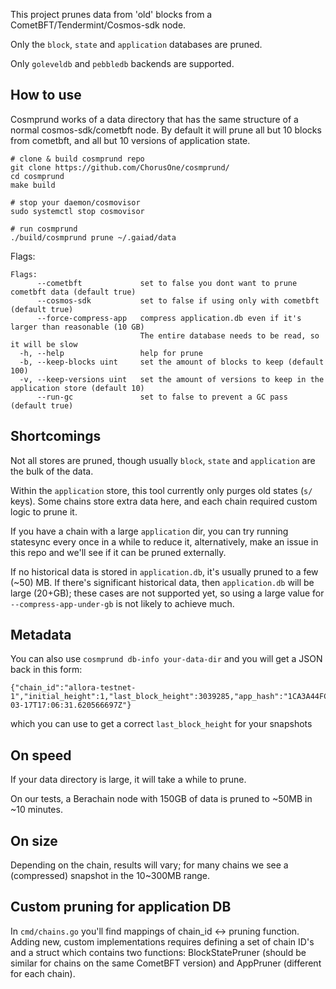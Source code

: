 This project prunes data from 'old' blocks from a CometBFT/Tendermint/Cosmos-sdk node.

Only the `block`, `state` and `application` databases are pruned.

Only `goleveldb` and `pebbledb` backends are supported.


## How to use

Cosmprund works of a data directory that has the same structure of a normal cosmos-sdk/cometbft node. By default it will prune all but 10 blocks from cometbft, and all but 10 versions of application state.

```
# clone & build cosmprund repo
git clone https://github.com/ChorusOne/cosmprund/
cd cosmprund
make build

# stop your daemon/cosmovisor
sudo systemctl stop cosmovisor

# run cosmprund
./build/cosmprund prune ~/.gaiad/data
```

Flags:

```
Flags:
      --cometbft             set to false you dont want to prune cometbft data (default true)
      --cosmos-sdk           set to false if using only with cometbft (default true)
      --force-compress-app   compress application.db even if it's larger than reasonable (10 GB)
                             The entire database needs to be read, so it will be slow
  -h, --help                 help for prune
  -b, --keep-blocks uint     set the amount of blocks to keep (default 100)
  -v, --keep-versions uint   set the amount of versions to keep in the application store (default 10)
      --run-gc               set to false to prevent a GC pass (default true)
```

## Shortcomings

Not all stores are pruned, though usually `block`, `state` and `application` are the bulk of the data.

Within the `application` store, this tool currently only purges old states (`s/` keys). Some chains store extra data here, and each chain required custom logic to prune it.

If you have a chain with a large `application` dir, you can try running statesync every once in a while to reduce it, alternatively, make an issue in this repo and we'll see if it can be pruned externally.

If no historical data is stored in `application.db`, it's usually pruned to a few (~50) MB. If there's significant historical data, then `application.db` will be large (20+GB); these cases are not supported yet,
so using a large value for `--compress-app-under-gb` is not likely to achieve much.

## Metadata

You can also use `cosmprund db-info your-data-dir` and you will get a JSON back in this form:

```
{"chain_id":"allora-testnet-1","initial_height":1,"last_block_height":3039285,"app_hash":"1CA3A44FC14A6D08137245F5FCB32275DD1150FEE76E3AD7F31FC5B388474854","last_block_time":"2025-03-17T17:06:31.620566697Z"}
```

which you can use to get a correct `last_block_height` for your snapshots

## On speed

If your data directory is large, it will take a while to prune.

On our tests, a Berachain node with 150GB of data is pruned to ~50MB in ~10 minutes.


## On size

Depending on the chain, results will vary; for many chains we see a (compressed) snapshot in the 10~300MB range.

## Custom pruning for application DB

In `cmd/chains.go` you'll find mappings of chain_id <-> pruning function. Adding new, custom implementations requires defining a set of chain ID's and a struct which contains two functions: BlockStatePruner (should be similar for chains on the same CometBFT version) and AppPruner (different for each chain).
